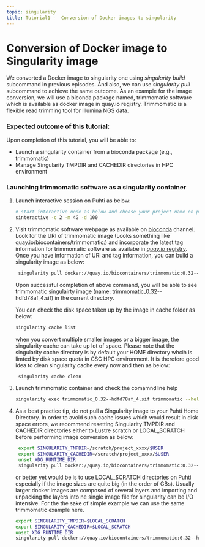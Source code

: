 ```yaml
---
topic: singularity
title: Tutorial1 -  Conversion of Docker images to singularity
---
```


# Conversion of Docker image to Singularity image 

We converted a Docker image to singularity one using *singularity build* subcommand in previous episodes. And also, we can use *singularity pull* subcommand to achieve the same outcome. As an example for the image conversion, we will use a biconda package named, trimmomatic software which is available as docker image in quay.io registry. Trimmomatic is a flexible read trimming tool for Illumina NGS data. 

###  Expected outcome of this tutorial:
Upon completion of this tutorial, you will be able to:
- Launch a singularity container from a bioconda package (e.g., trimmomatic)
- Manage Singularity TMPDIR and CACHEDIR directories in HPC environment


### Launching trimmomatic software as a singularity container

1. Launch interactive session on Puhti as below:

   ```bash
   # start interactive node as below and choose your project name on prompt
   sinteractive -c 2 -m 4G -d 100
   ```
2. Visit trimmomatic software webpage as available on [bioconda](https://bioconda.github.io/recipes/trimmomatic/README.html) channel. Look for the URI of
   trimmomatic image (Looks something like quay.io/biocontainers/trimmomatic:<tag>) and incorporate the latest tag information for trimmomatic software as 
   availabe in [*quay.io* registry](https://quay.io/repository/biocontainer/trimmomatic?tab=tags). Once you have information of URI and tag information, you can 
   build a singularity image as below:
  
   ```bash
    singularity pull docker://quay.io/biocontainers/trimmomatic:0.32--hdfd78af_4
   ```
   Upon successful completion of above command, you will be able to see trimmomatic singulairty image (name: trimmomatic_0.32--hdfd78af_4.sif) in the current
   directory.

   You can check the disk space taken up by the image in cache folder as below:
  
   ```bash  
   singularity cache list
   ```
   when you convert multiple smaller images or a bigger image, the singularity cache can take up lot of space. Please note that the singularity cache directory is 
   by default your HOME directory whcih is limted by disk space quota in CSC HPC environment. It is therefore good idea to clean singularity cache every now and
  then as below:
  
   ```bash
    singularity cache clean
   ```
  
3. Launch trimmomatic container and check the comamndline help 
    ```bash
    singularity exec trimmomatic_0.32--hdfd78af_4.sif trimmomatic --help
   ```
  
4. As a best practice tip, do not pull a Singularity image to your Puhti Home Directory. In order to avoid such cache issues which would result in disk space
   errors, we recommend resetting Singularity TMPDIR and CACHEDIR directories either to Lustre scratch or  LOCAL_SCRATCH  before performing image conversion as 
   below:
  
   ```bash  
    export SINGULARITY_TMPDIR=/scratch/project_xxxx/$USER
    export SINGULARITY_CACHEDIR=/scratch/project_xxxx/$USER
    unset XDG_RUNTIME_DIR
    singularity pull docker://quay.io/biocontainers/trimmomatic:0.32--hdfd78af_4
   ```
  
   or better yet would be is to use LOCAL_SCRATCH directories on Puhti especially if the image sizes are quite big (in the order of GBs). Usually larger docker 
  images are composed of several layers and importing and unpacking the layers into ne single image file for singularity can be I/O intensive. For the the sake of
  simple example we can use the same trimmomatic example here. 
  
   ```bash  
   export SINGULARITY_TMPDIR=$LOCAL_SCRATCH
   export SINGULARITY_CACHEDIR=$LOCAL_SCRATCH
   unset XDG_RUNTIME_DIR
   singularity pull docker://quay.io/biocontainers/trimmomatic:0.32--hdfd78af_4
   ```
